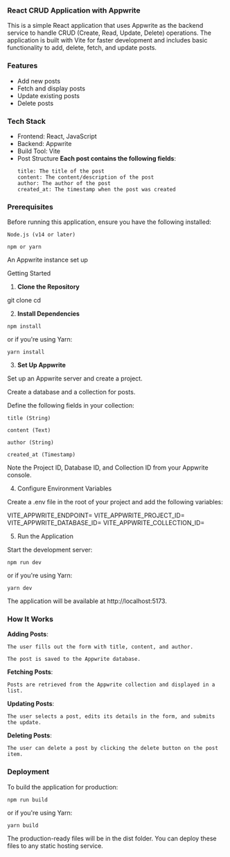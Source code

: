 ### React CRUD Application with Appwrite

This is a simple React application that uses Appwrite as the backend service to handle CRUD (Create, Read, Update, Delete) operations. The application is built with Vite for faster development and includes basic functionality to add, delete, fetch, and update posts.

### Features

- Add new posts
- Fetch and display posts
- Update existing posts
- Delete posts

### Tech Stack

- Frontend: React, JavaScript
- Backend: Appwrite
- Build Tool: Vite
- Post Structure
    **Each post contains the following fields**:
    ```
    title: The title of the post
    content: The content/description of the post
    author: The author of the post
    created_at: The timestamp when the post was created
    ```

### Prerequisites

Before running this application, ensure you have the following installed:

```Node.js (v14 or later)```

```npm or yarn```

An Appwrite instance set up

Getting Started

1. **Clone the Repository**

git clone 
cd <repository-folder>

2. **Install Dependencies**

```npm install```

or if you're using Yarn:

```yarn install```

3. **Set Up Appwrite**

Set up an Appwrite server and create a project.

Create a database and a collection for posts.

Define the following fields in your collection:

```
title (String)

content (Text)

author (String)

created_at (Timestamp)
```

Note the Project ID, Database ID, and Collection ID from your Appwrite console.

4. Configure Environment Variables

Create a .env file in the root of your project and add the following variables:

VITE_APPWRITE_ENDPOINT=<Your-Appwrite-Endpoint>
VITE_APPWRITE_PROJECT_ID=<Your-Appwrite-Project-ID>
VITE_APPWRITE_DATABASE_ID=<Your-Appwrite-Database-ID>
VITE_APPWRITE_COLLECTION_ID=<Your-Appwrite-Collection-ID>

5. Run the Application

Start the development server:

```npm run dev```

or if you're using Yarn:

```yarn dev```

The application will be available at http://localhost:5173.

### How It Works

**Adding Posts**:

    The user fills out the form with title, content, and author.

    The post is saved to the Appwrite database.

**Fetching Posts**:

    Posts are retrieved from the Appwrite collection and displayed in a list.

**Updating Posts**:

    The user selects a post, edits its details in the form, and submits the update.

**Deleting Posts**:

    The user can delete a post by clicking the delete button on the post item.

### Deployment

To build the application for production:

```npm run build```

or if you're using Yarn:

```yarn build```

The production-ready files will be in the dist folder. You can deploy these files to any static hosting service.